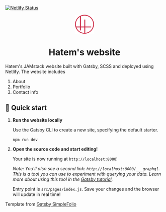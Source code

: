 [![Netlify Status](https://api.netlify.com/api/v1/badges/278c5c7f-d0c1-44a1-8880-60389e9434dc/deploy-status)](https://app.netlify.com/sites/hatem-personal/deploys)

<p align="center">
  <a href="https://hatem.page">
    <img alt="Hatem logo" src="src/images/logo.png" width="60" />
  </a>
</p>
<h1 align="center">
  Hatem's website
</h1>

Hatem's JAMstack website built with Gatsby, SCSS and deployed using Netlify. The website includes

1. About
1. Portfolio
1. Contact info

## 🚀 Quick start

1.  **Run the website locally**

    Use the Gatsby CLI to create a new site, specifying the default starter.

    ```shell
    npm run dev
    ```

1.  **Open the source code and start editing!**

    Your site is now running at `http://localhost:8000`!

    _Note: You'll also see a second link: _`http://localhost:8000/___graphql`_. This is a tool you can use to experiment with querying your data. Learn more about using this tool in the [Gatsby tutorial](https://www.gatsbyjs.org/tutorial/part-five/#introducing-graphiql)._

    Entry point is `src/pages/index.js`. Save your changes and the browser will update in real time!

Template from [Gatsby SimpleFolio](https://github.com/cobidev/gatsby-simplefolio)
